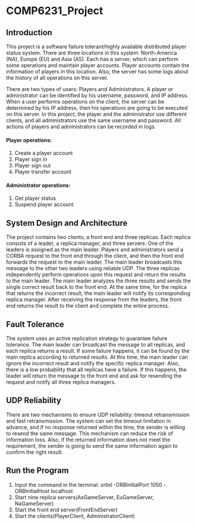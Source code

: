 # COMP6231_Project

## Introduction

This project is a software failure tolerant/highly available distributed player status system. There are three locations in this system: North-America (NA), Europe (EU) and Asia (AS). Each has a server, which can perform some operations and maintain player accounts. Player accounts contain the information of players in this location. Also, the server has some logs about the history of all operations on this server.

There are two types of users: Players and Administrators. A player or administrator can be identified by his username, password, and IP address. When a user performs operations on the client, the server can be determined by his IP address, then his operations are going to be executed on this server. In this project, the player and the administrator use different clients, and all administrators use the same username and password. All actions of players and administrators can be recorded in logs.

#### Player operations:
1. Create a player account
2. Player sign in
3. Player sign out
4. Player transfer account
#### Administrator operations:
1. Get player status
2. Suspend player account

## System Design and Architecture
The project contains two clients, a front end and three replicas. Each replica consists of a leader, a replica manager, and three servers. One of the leaders is assigned as the main leader. Players and administrators send a CORBA request to the front end through the client, and then the front end forwards the request to the main leader. The main leader broadcasts this message to the other two leaders using reliable UDP. The three replicas independently perform operations upon this request and return the results to the main leader. The main leader analyzes the three results and sends the single correct result back to the front end. At the same time, for the replica that returns the incorrect result, the main leader will notify its corresponding replica manager. After receiving the response from the leaders, the front end returns the result to the client and complete the entire process.

## Fault Tolerance
The system uses an active replication strategy to guarantee failure tolerance. The main leader can broadcast the message to all replicas, and each replica returns a result. If some failure happens, it can be found by the main replica according to returned results. At this time, the main leader can ignore the incorrect result and notify the specific replica manager. Also, there is a low probability that all replicas have a failure. If this happens, the leader will return the message to the front end and ask for resending the request and notify all three replica managers. 

## UDP Reliability
There are two mechanisms to ensure UDP reliability: timeout retransmission and fast retransmission. The system can set the timeout limitation in advance, and if no response returned within the time, the sender is willing to resend the same message. This mechanism can reduce the risk of information loss. Also, if the returned information does not meet the requirement, the sender is going to send the same information again to confirm the right result.

## Run the Program
1. Input the command in the terminal: orbd -ORBInitialPort 1050 -ORBInitialHost localhost
2. Start nine replica servers(AsGameServer, EuGameServer, NaGameServer)
3. Start the front end server(FrontEndServer)
4. Start the clients(PlayerClient, AdministratorClient)


